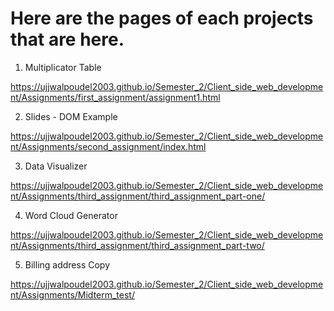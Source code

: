 # Here are the pages of each projects that are here.
1. Multiplicator Table
   
https://ujjwalpoudel2003.github.io/Semester_2/Client_side_web_development/Assignments/first_assignment/assignment1.html

2. Slides - DOM Example

https://ujjwalpoudel2003.github.io/Semester_2/Client_side_web_development/Assignments/second_assignment/index.html

3. Data Visualizer

https://ujjwalpoudel2003.github.io/Semester_2/Client_side_web_development/Assignments/third_assignment/third_assignment_part-one/

4. Word Cloud Generator

https://ujjwalpoudel2003.github.io/Semester_2/Client_side_web_development/Assignments/third_assignment/third_assignment_part-two/

5. Billing address Copy

https://ujjwalpoudel2003.github.io/Semester_2/Client_side_web_development/Assignments/Midterm_test/
